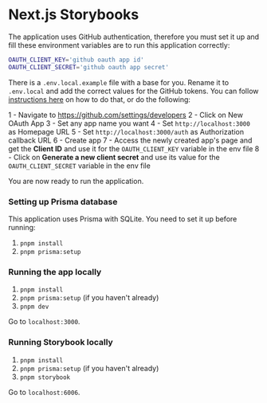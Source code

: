 # Next.js Storybooks

The application uses GitHub authentication, therefore you must set it up and fill these environment variables are to run this application correctly:

```bash
OAUTH_CLIENT_KEY='github oauth app id'
OAUTH_CLIENT_SECRET='github oauth app secret'
```

There is a `.env.local.example` file with a base for you. Rename it to `.env.local` and add the correct values for the GitHub tokens. You can follow [instructions here](https://docs.github.com/en/apps/oauth-apps/building-oauth-apps/creating-an-oauth-app) on how to do that, or do the following:

1 - Navigate to https://github.com/settings/developers
2 - Click on New OAuth App
3 - Set any app name you want
4 - Set `http://localhost:3000` as Homepage URL
5 - Set `http://localhost:3000/auth` as Authorization callback URL
6 - Create app
7 - Access the newly created app's page and get the **Client ID** and use it for the `OAUTH_CLIENT_KEY` variable in the env file
8 - Click on **Generate a new client secret** and use its value for the `OAUTH_CLIENT_SECRET` variable in the env file

You are now ready to run the application.

### Setting up Prisma database

This application uses Prisma with SQLite. You need to set it up before running:

1. `pnpm install`
2. `pnpm prisma:setup`

### Running the app locally

1. `pnpm install`
2. `pnpm prisma:setup` (if you haven't already)
3. `pnpm dev`

Go to `localhost:3000`.

### Running Storybook locally

1. `pnpm install`
2. `pnpm prisma:setup` (if you haven't already)
3. `pnpm storybook`

Go to `localhost:6006`.

